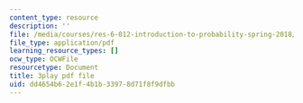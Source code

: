 ```yaml
---
content_type: resource
description: ''
file: /media/courses/res-6-012-introduction-to-probability-spring-2018/dd4654b62e1f4b1b33978d71f8f9dfbb_FOFtMqCxZt0.pdf
file_type: application/pdf
learning_resource_types: []
ocw_type: OCWFile
resourcetype: Document
title: 3play pdf file
uid: dd4654b6-2e1f-4b1b-3397-8d71f8f9dfbb
---
```

